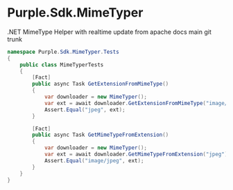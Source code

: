 # Purple.Sdk.MimeTyper
.NET MimeType Helper with realtime update from apache docs main git trunk

```csharp
namespace Purple.Sdk.MimeTyper.Tests
{
    public class MimeTyperTests
    {
        [Fact]
        public async Task GetExtensionFromMimeType()
        {
            var downloader = new MimeTyper();
            var ext = await downloader.GetExtensionFromMimeType("image/jpeg");
            Assert.Equal("jpeg", ext);
        }

        [Fact]
        public async Task GetMimeTypeFromExtension()
        {
            var downloader = new MimeTyper();
            var ext = await downloader.GetMimeTypeFromExtension("jpeg");
            Assert.Equal("image/jpeg", ext);
        }
    }
}
```
